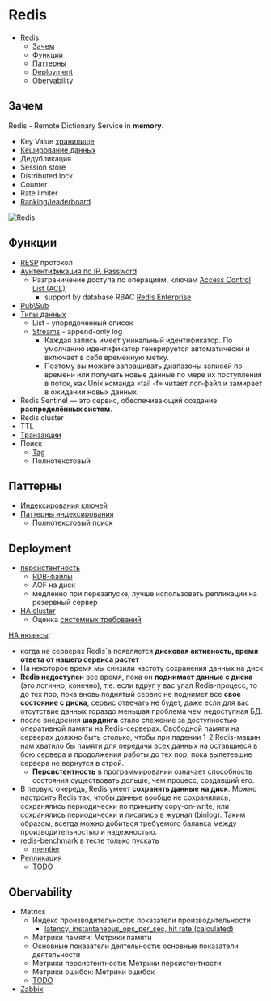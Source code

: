 # Redis

- [Redis](#redis)
	- [Зачем](#зачем)
	- [Функции](#функции)
	- [Паттерны](#паттерны)
	- [Deployment](#deployment)
	- [Obervability](#obervability)

## Зачем

Redis - Remote Dictionary Service in __memory__.

- Key Value [хранилище](store.md)
- [Кеширование данных](../arch/ability/performance.md)
- Дедубликация
- Session store
- Distributed lock
- Counter
- Rate limiter
- [Ranking/leaderboard](https://www.youtube.com/watch?v=a4yX7RUgTxI&ab_channel=ByteByteGo)

 ![Redis](https://substackcdn.com/image/fetch/w_848,c_limit,f_webp,q_auto:good,fl_progressive:steep/https%3A%2F%2Fbucketeer-e05bbc84-baa3-437e-9518-adb32be77984.s3.amazonaws.com%2Fpublic%2Fimages%2F0205d074-5f42-402b-b150-99027cb4fc38_800x1114.jpeg)

## Функции

- [RESP](https://redis.io/docs/reference/protocol-spec/) протокол
- [Аунтентификация по IP, Password](https://netpoint-dc.com/blog/redis-security/)
  - Разграничение доступа по операциям, ключам [Access Control List (ACL)](https://redis.io/docs/management/security/acl/)
  	- support by database RBAC [Redis Enterprise](https://fcerbell.github.io//HowtomanageRBACsecuritywithACLandRole/)
- [Pub\Sub](https://habr.com/ru/post/456270/)
- [Типы данных](https://redis.io/docs/data-types/)
	- List - упорядоченный список
	- [Streams](https://habr.com/ru/post/456270/) - append-only log
      - Каждая запись имеет уникальный идентификатор. По умолчанию идентификатор генерируется автоматически и включает в себя временную метку.
      - Поэтому вы можете запрашивать диапазоны записей по времени или получать новые данные по мере их поступления в поток, как Unix команда «tail -f» читает лог-файл и замирает в ожидании новых данных.
- Redis Sentinel — это сервис, обеспечивающий создание __распределённых систем__.
- Redis cluster
- TTL
- [Транзакции](https://habr.com/ru/post/204354/)
- Поиск
	- [Tag](https://redis.io/docs/stack/search/reference/tags/)
	- Полнотекстовый

## Паттерны

- [Индексирования ключей](https://habr.com/ru/post/485672/)
- [Паттерны индексирования](https://habr.com/ru/post/485672/)
	- Полнотекстовый поиск

## Deployment

- [персистентность](https://redis.io/docs/management/persistence/)
	- [RDB-файлы](https://habr.com/ru/company/wunderfund/blog/685894/)
	- AOF на диск
	- медленно при перезапуске, лучше использовать репликации на резервный сервер
- [HA cluster](https://redis.io/docs/management/scaling/)
	- Оценка [системных требований](https://redis.com/modules/redis-search/redisearch-sizing-calculator/)

[HA нюансы](http://eax.me/redis/):

- когда на серверах Redis`а появляется __дисковая активность, время ответа от нашего сервиса растет__
- На некоторое время мы снизили частоту сохранения данных на диск
- __Redis недоступен__ все время, пока он __поднимает данные с диска__ (это логично, конечно), т.е. если вдруг у вас упал Redis-процесс, то до тех пор, пока вновь поднятый сервис не поднимет все __свое состояние с диска__, сервис отвечать не будет, даже если для вас отсутствие данных гораздо меньшая проблема чем недоступная БД.
- после внедрения __шардинга__ стало слежение за доступностью оперативной памяти на Redis-серверах. Свободной памяти на серверах должно быть столько, чтобы при падении 1-2 Redis-машин нам хватило бы памяти для передачи всех данных на оставшиеся в бою сервера и продолжения работы до тех пор, пока вылетевшие сервера не вернутся в строй.
	- __Персистентность__ в программировании означает способность состояния существовать дольше, чем процесс, создавший его.
- В первую очередь, Redis умеет __сохранять данные на диск__. Можно настроить Redis так, чтобы данные вообще не сохранялись, сохранялись периодически по принципу copy-on-write, или сохранялись периодически и писались в журнал (binlog). Таким образом, всегда можно добиться требуемого баланса между производительностью и надежностью.
- [redis-benchmark](https://redis.io/docs/management/optimization/benchmarks/) в тесте только пускать
	- [memtier](https://www.8host.com/blog/analiz-proizvoditelnosti-servera-redis-na-ubuntu-18-04/)
- [Репликация](https://habr.com/ru/company/wunderfund/blog/685894/)
	- [TODO](https://cloud.github.com/downloads/kondratovich/the-little-redis-book/redis-ru.pdf)

## Obervability

- Metrics
	- Индекс производительности: показатели производительности
		- [latency, instantaneous_ops_per_sec, hit rate (calculated)](https://russianblogs.com/article/7125451930/)
	- Метрики памяти: Метрики памяти
	- Основные показатели деятельности: основные показатели деятельности
	- Метрики персистентности: Метрики персистентности
	- Метрики ошибок: Метрики ошибок
	- [TODO](https://scalegrid.io/blog/6-crucial-redis-monitoring-metrics/)
- [Zabbix](https://habr.com/ru/company/first/blog/687916/)
